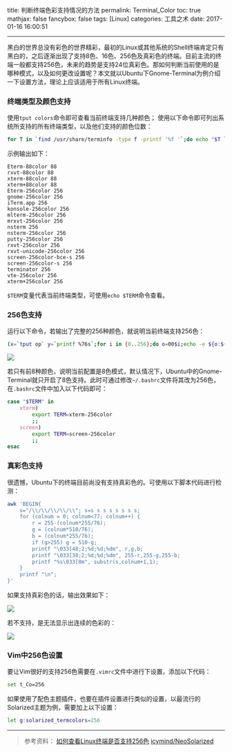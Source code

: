 title: 判断终端色彩支持情况的方法
permalink: Terminal_Color
toc: true
mathjax: false
fancybox: false
tags: [Linux]
categories: 工具之术
date: 2017-01-16 16:00:51

---

黑白的世界总没有彩色的世界精彩，最初的Linux或其他系统的Shell终端肯定只有黑白的，之后逐渐出现了支持8色、16色、256色及真彩色的终端。目前主流的终端一般都支持256色，未来的趋势是支持24位真彩色。那如何判断当前使用的是哪种模式，以及如何更改设置呢？本文就以Ubuntu下Gnome-Terminal为例介绍一下设置方法，理论上应该适用于所有Linux终端。

<!--more-->

### 终端类型及颜色支持

使用`tput colors`命令即可查看当前终端支持几种颜色；
使用以下命令即可列出系统所支持的所有终端类型，以及他们支持的颜色位数：

```bash
for T in `find /usr/share/terminfo -type f -printf '%f '`;do echo "$T `tput -T $T colors`";done|sort -nk2|tail -n20
```

示例输出如下：

```no-highlight
Eterm-88color 88
rxvt-88color 88
xterm-88color 88
xterm+88color 88
Eterm-256color 256
gnome-256color 256
iTerm.app 256
konsole-256color 256
mlterm-256color 256
mrxvt-256color 256
nsterm 256
nsterm-256color 256
putty-256color 256
rxvt-256color 256
rxvt-unicode-256color 256
screen-256color-bce-s 256
screen-256color-s 256
terminator 256
vte-256color 256
xterm+256color 256
```

`$TERM`变量代表当前终端类型，可使用`echo $TERM`命令查看。

### 256色支持

运行以下命令，若输出了完整的256种颜色，就说明当前终端支持256色：

```bash
(x=`tput op` y=`printf %76s`;for i in {0..256};do o=00$i;echo -e ${o:${#o}-3:3} `tput setaf $i;tput setab $i`${y// /=}$x;done)
```

![](https://pic.gaomf.store/20170116154133.png)

若只有前8种颜色，说明当前配置是8色模式，默认情况下，Ubuntu中的Gnome-Terminal就只开启了8色支持。此时可通过修改`~/.bashrc`文件将其改为256色，在`.bashrc`文件中加入以下代码即可：

```bash
case "$TERM" in
	xterm)
		export TERM=xterm-256color
		;;
	screen)
		export TERM=screen-256color
		;;
esac
```

### 真彩色支持

很遗憾，Ubuntu下的终端目前尚没有支持真彩色的。可使用以下脚本代码进行检测：

```bash
awk 'BEGIN{
    s="/\\/\\/\\/\\/\\"; s=s s s s s s s s;
    for (colnum = 0; colnum<77; colnum++) {
        r = 255-(colnum*255/76);
        g = (colnum*510/76);
        b = (colnum*255/76);
        if (g>255) g = 510-g;
        printf "\033[48;2;%d;%d;%dm", r,g,b;
        printf "\033[38;2;%d;%d;%dm", 255-r,255-g,255-b;
        printf "%s\033[0m", substr(s,colnum+1,1);
    }
    printf "\n";
}'
```

如果支持真彩色的话，输出效果如下：

![](https://pic.gaomf.store/687474703a2f2f7777332e73696e61696d672e636e2f6c617267652f35643464623866396777316638696e746f386776676a3230686630306f3073762e6a7067.jpg)

若不支持，是无法显示出连续的色彩的：

![](https://pic.gaomf.store/20170116155023.png)

### Vim中256色设置

要让Vim很好的支持256色需要在`.vimrc`文件中进行下设置，添加以下代码：

```bash
set t_Co=256
```

如果使用了配色主题插件，也要在插件设置进行类似的设置，以最流行的Solarized主题为例，需要加上以下设置：

```bash
let g:solarized_termcolors=256
```

----------


> 参考资料：
> [如何查看Linux终端是否支持256色](http://yysfire.github.io/linux/how-to-check-linux-terminal-whether-support-256-colors.html)
> [icymind/NeoSolarized](https://github.com/icymind/NeoSolarized)